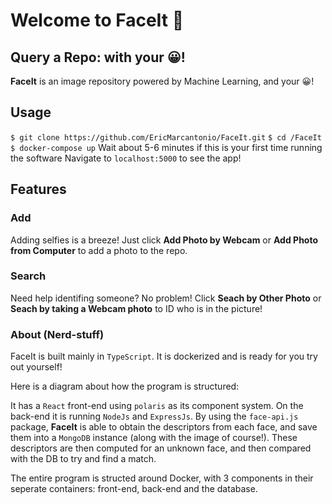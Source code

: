 
# Welcome to FaceIt 👋

## Query a Repo: with your 😀!

**FaceIt** is an image repository powered by Machine Learning, and your 😀!

## Usage

`$ git clone https://github.com/EricMarcantonio/FaceIt.git`
`$ cd /FaceIt`
`$ docker-compose up`
 Wait about 5-6 minutes if this is your first time running the software
 Navigate to `localhost:5000` to see the app!


## Features
### Add
Adding selfies is a breeze! Just click **Add Photo by Webcam** or **Add Photo from Computer** to add a photo to the repo.
### Search 
Need help identifing someone? No problem! Click **Seach by Other Photo** or **Seach by taking a Webcam photo** to ID who is in the picture!

### About (Nerd-stuff)
FaceIt is built mainly in `TypeScript`. It is dockerized and is ready for you try out yourself!

Here is a diagram about how the program is structured:

It has a `React` front-end using `polaris` as its component system. On the back-end it is running `NodeJs` and `ExpressJs`. By using the `face-api.js` package, **FaceIt** is able to obtain the descriptors from each face, and save them into a `MongoDB` instance (along with the image of course!).  These descriptors are then computed for an unknown face, and then compared with the DB to try and find a match.

The entire program is structed around Docker, with 3 components in their seperate containers: front-end, back-end and the database.


<!--stackedit_data:
eyJoaXN0b3J5IjpbLTE1MzY4NzY0NTcsMTI2MjU3NDM5MywtMT
AxMzAzMjY1LDg5ODg1NjIxNV19
-->